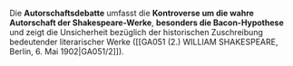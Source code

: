 
Die **Autorschaftsdebatte** umfasst die **Kontroverse um die wahre Autorschaft der Shakespeare-Werke**, **besonders die Bacon-Hypothese** und zeigt die Unsicherheit bezüglich der historischen Zuschreibung bedeutender literarischer Werke ([[GA051 (2.) WILLIAM SHAKESPEARE, Berlin, 6. Mai 1902|GA051/2]]).
